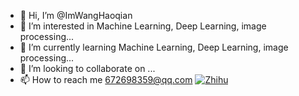 - 👋 Hi, I’m @ImWangHaoqian
- 👀 I’m interested in Machine Learning, Deep Learning, image processing...
- 🌱 I’m currently learning Machine Learning, Deep Learning, image processing...
- 💞️ I’m looking to collaborate on ...
- 📫 How to reach me 672698359@qq.com
[![Zhihu](https://img.shields.io/badge/-Zhihu-blue?style=flat-square&logo=Zhihu&logoColor=white)](https://www.zhihu.com/people/wanghaoq-23)

<!---
ImWangHaoqian/ImWangHaoqian is a ✨ special ✨ repository because its `README.md` (this file) appears on your GitHub profile.
You can click the Preview link to take a look at your changes.
--->
